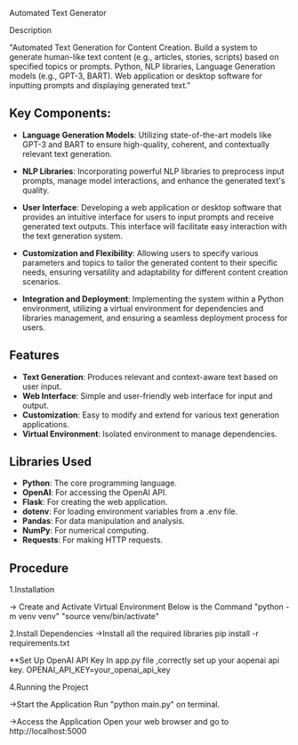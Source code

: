 Automated Text Generator

Description

"Automated Text Generation for Content Creation. Build a system to generate human-like text content (e.g., articles, stories, scripts) based on specified topics or prompts. Python, NLP libraries, Language Generation models (e.g., GPT-3, BART). Web application or desktop software for inputting prompts and displaying generated text."

## Key Components:
- **Language Generation Models**: Utilizing state-of-the-art models like GPT-3 and BART to ensure high-quality, coherent, and contextually relevant text generation.

- **NLP Libraries**: Incorporating powerful NLP libraries to preprocess input prompts, manage model interactions, and enhance the generated text's quality.

- **User Interface**: Developing a web application or desktop software that provides an intuitive interface for users to input prompts and receive generated text outputs. This interface will facilitate easy interaction with the text generation system.

- **Customization and Flexibility**: Allowing users to specify various parameters and topics to tailor the generated content to their specific needs, ensuring versatility and adaptability for different content creation scenarios.

- **Integration and Deployment**: Implementing the system within a Python environment, utilizing a virtual environment for dependencies and libraries management, and ensuring a seamless deployment process for users.

## Features

- **Text Generation**: Produces relevant and context-aware text based on user input.
- **Web Interface**: Simple and user-friendly web interface for input and output.
- **Customization**: Easy to modify and extend for various text generation applications.
- **Virtual Environment**: Isolated environment to manage dependencies.

## Libraries Used
- **Python**: The core programming language.
- **OpenAI**: For accessing the OpenAI API.
- **Flask**: For creating the web application.
- **dotenv**: For loading environment variables from a .env file.
- **Pandas**: For data manipulation and analysis.
- **NumPy**: For numerical computing.
- **Requests**: For making HTTP requests.

## Procedure

1.Installation

-> Create and Activate Virtual Environment
Below is the Command
"python -m venv venv"
"source venv/bin/activate"  

2.Install Dependencies
->Install all the required libraries
pip install -r requirements.txt

**Set Up OpenAI API Key
In app.py file ,correctly set up your aopenai api key.
OPENAI_API_KEY=your_openai_api_key

4.Running the Project

->Start the Application
Run "python main.py" on terminal.

->Access the Application
Open your web browser and go to http://localhost:5000
